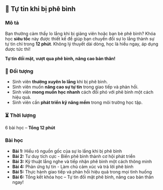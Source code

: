 ## 📌 Tự tin khi bị phê bình

### Mô tả
Bạn thường cảm thấy lo lắng khi bị giảng viên hoặc bạn bè phê bình? Khóa học **siêu tốc** này được thiết kế để giúp bạn chuyển đổi sự lo lắng thành sự tự tin chỉ trong **12 phút**. Không lý thuyết dài dòng, học là hiểu ngay, áp dụng được tức thì! 

**Tự tin đối mặt, vượt qua phê bình, nâng cao bản thân!**

### 🎯 Đối tượng
- Sinh viên **thường xuyên lo lắng** khi bị phê bình.
- Sinh viên muốn **nâng cao sự tự tin** trong giao tiếp và phản hồi.
- Sinh viên **mong muốn học nhanh** cách đối phó với phê bình một cách hiệu quả.
- Sinh viên cần **phát triển kỹ năng mềm** trong môi trường học tập.

### ⏳ Thời lượng
6 bài học – **Tổng 12 phút**

### Bài học
- **Bài 1:** Hiểu rõ nguồn gốc của sự lo lắng khi bị phê bình
- **Bài 2:** Tư duy tích cực - Biến phê bình thành cơ hội phát triển
- **Bài 3:** Kỹ thuật lắng nghe và tiếp nhận phê bình một cách thông minh
- **Bài 4:** Phản ứng tự tin - Làm chủ cảm xúc và trả lời phê bình
- **Bài 5:** Thực hành giao tiếp và phản hồi hiệu quả trong mọi tình huống
- **Bài 6:** Tổng kết khóa học – Tự tin đối mặt phê bình, nâng cao bản thân ngay!